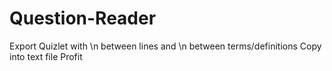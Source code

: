 # Question-Reader
Export Quizlet with \n between lines and \n between terms/definitions
Copy into text file
Profit
